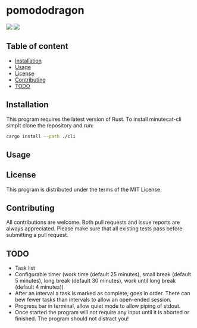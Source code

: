 
# pomododragon

![](https://github.com/unlink2/pomododragon/actions/workflows/build.yml/badge.svg)
![](https://github.com/unlink2/pomododragon/actions/workflows/test.yml/badge.svg)

## Table of content

- [Installation](#Installation)
- [Usage](#Usage)
- [License](#License)
- [Contributing](#Contributing)
- [TODO](#TODO)

## Installation

This program requires the latest version of Rust.
To install minutecat-cli simplt clone the repository and run:

```sh
cargo install --path ./cli
```

## Usage


## License

This program is distributed under the terms of the MIT License.

## Contributing

All contributions are welcome.
Both pull requests and issue reports are always appreciated.
Please make sure that all existing tests pass before submitting a pull request.

## TODO
- Task list
- Configurable timer (work time (default 25 minutes), small break (default 5 minutes), long break (default 30 minutes), work until long break (default 4 minutes))
- After an interval a task is marked as complete, goes in order. There can bew fewer tasks than intervals to allow an open-ended session.
- Progress bar in terminal, allow quiet mode to allow piping of stdout.
- Once started the program will not require any input until it is aborted or finished. The program should not distract you!
